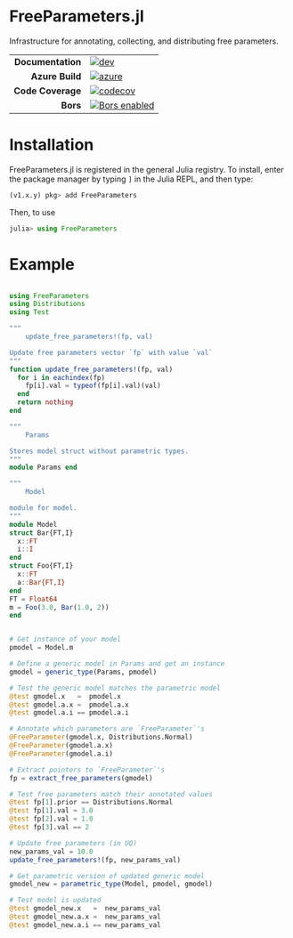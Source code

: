 # FreeParameters.jl

Infrastructure for annotating, collecting, and distributing free parameters.

|||
|---------------------:|:----------------------------------------------|
| **Documentation**    | [![dev][docs-dev-img]][docs-dev-url]          |
| **Azure Build**      | [![azure][azure-img]][azure-url]              |
| **Code Coverage**    | [![codecov][codecov-img]][codecov-url]        |
| **Bors**             | [![Bors enabled][bors-img]][bors-url]         |

[docs-dev-img]: https://img.shields.io/badge/docs-dev-blue.svg
[docs-dev-url]: https://climate-machine.github.io/FreeParameters.jl/dev/

[azure-img]: https://dev.azure.com/climate-machine/FreeParameters.jl/_apis/build/status/climate-machine.FreeParameters.jl?branchName=master
[azure-url]: https://dev.azure.com/climate-machine/FreeParameters.jl/_build/latest?definitionId=1&branchName=master

[codecov-img]: https://codecov.io/gh/climate-machine/FreeParameters.jl/branch/master/graph/badge.svg
[codecov-url]: https://codecov.io/gh/climate-machine/FreeParameters.jl

[bors-img]: https://bors.tech/images/badge_small.svg
[bors-url]: https://app.bors.tech/repositories/22860

# Installation

FreeParameters.jl is registered in the general Julia registry. To install, enter the package manager by typing `]` in the Julia REPL, and then type:

```julia
(v1.x.y) pkg> add FreeParameters
```

Then, to use

```julia
julia> using FreeParameters
```

# Example

```julia

using FreeParameters
using Distributions
using Test

"""
    update_free_parameters!(fp, val)

Update free parameters vector `fp` with value `val`
"""
function update_free_parameters!(fp, val)
  for i in eachindex(fp)
    fp[i].val = typeof(fp[i].val)(val)
  end
  return nothing
end

"""
    Params

Stores model struct without parametric types.
"""
module Params end

"""
    Model

module for model.
"""
module Model
struct Bar{FT,I}
  x::FT
  i::I
end
struct Foo{FT,I}
  x::FT
  a::Bar{FT,I}
end
FT = Float64
m = Foo(3.0, Bar(1.0, 2))
end


# Get instance of your model
pmodel = Model.m

# Define a generic model in Params and get an instance
gmodel = generic_type(Params, pmodel)

# Test the generic model matches the parametric model
@test gmodel.x   ≈  pmodel.x
@test gmodel.a.x ≈  pmodel.a.x
@test gmodel.a.i == pmodel.a.i

# Annotate which parameters are `FreeParameter`'s
@FreeParameter(gmodel.x, Distributions.Normal)
@FreeParameter(gmodel.a.x)
@FreeParameter(gmodel.a.i)

# Extract pointers to `FreeParameter`'s
fp = extract_free_parameters(gmodel)

# Test free parameters match their annotated values
@test fp[1].prior == Distributions.Normal
@test fp[1].val ≈ 3.0
@test fp[2].val ≈ 1.0
@test fp[3].val == 2

# Update free parameters (in UQ)
new_params_val = 10.0
update_free_parameters!(fp, new_params_val)

# Get parametric version of updated generic model
gmodel_new = parametric_type(Model, pmodel, gmodel)

# Test model is updated
@test gmodel_new.x   ≈  new_params_val
@test gmodel_new.a.x ≈  new_params_val
@test gmodel_new.a.i == new_params_val

```

